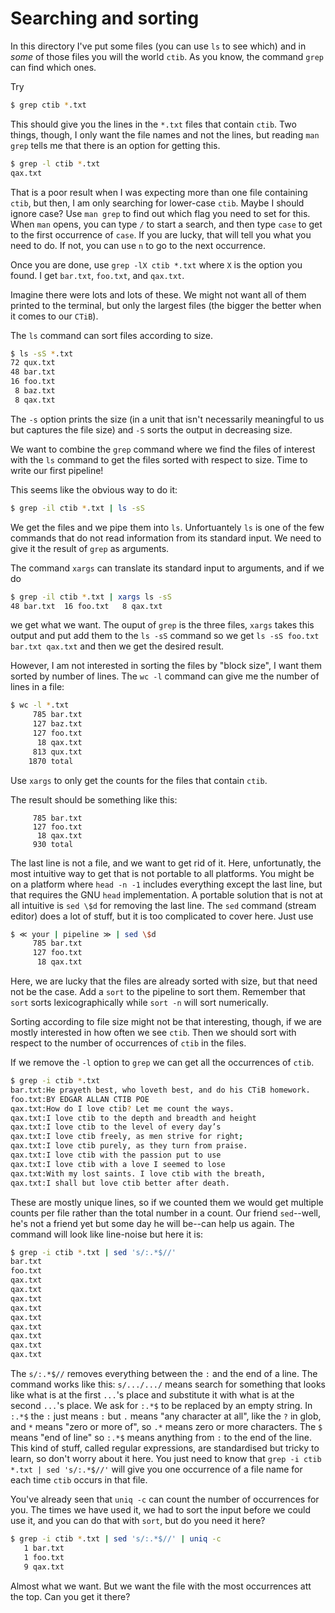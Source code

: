 # Searching and sorting

In this directory I've put some files (you can use `ls` to see which) and in *some* of those files you will the world `ctib`. As you know, the command `grep` can find which ones.

Try

```sh
$ grep ctib *.txt
```

This should give you the lines in the `*.txt` files that contain `ctib`. Two things, though, I only want the file names and not the lines, but reading `man grep` tells me that there is an option for getting this.

```sh
$ grep -l ctib *.txt
qax.txt
```

That is a poor result when I was expecting more than one file containing `ctib`, but then, I am only searching for lower-case `ctib`. Maybe I should ignore case? Use `man grep` to find out which flag you need to set for this. When `man` opens, you can type `/` to start a search, and then type `case` to get to the first occurrence of `case`. If you are lucky, that will tell you what you need to do. If not, you can use `n` to go to the next occurrence.

Once you are done, use `grep -lX ctib *.txt` where `X` is the option you found. I get `bar.txt`, `foo.txt`, and `qax.txt`.

Imagine there were lots and lots of these. We might not want all of them printed to the terminal, but only the largest files (the bigger the better when it comes to our `CTiB`).

The `ls` command can sort files according to size.

```sh
$ ls -sS *.txt
72 qux.txt
48 bar.txt
16 foo.txt
 8 baz.txt
 8 qax.txt
```

The `-s` option prints the size (in a unit that isn't necessarily meaningful to us but captures the file size) and `-S` sorts the output in decreasing size.

We want to combine the `grep` command where we find the files of interest with the `ls` command to get the files sorted with respect to size. Time to write our first pipeline!

This seems like the obvious way to do it:

```sh
$ grep -il ctib *.txt | ls -sS
```

We get the files and we pipe them into `ls`. Unfortuantely `ls` is one of the few commands that do not read information from its standard input. We need to give it the result of `grep` as arguments.

The command `xargs` can translate its standard input to arguments, and if we do

```sh
$ grep -il ctib *.txt | xargs ls -sS
48 bar.txt	16 foo.txt	 8 qax.txt
```

we get what we want. The ouput of `grep` is the three files, `xargs` takes this output and put add them to the `ls -sS` command so we get `ls -sS foo.txt bar.txt qax.txt` and then we get the desired result.

However, I am not interested in sorting the files by "block size", I want them sorted by number of lines. The `wc -l` command can give me the number of lines in a file:

```sh
$ wc -l *.txt
     785 bar.txt
     127 baz.txt
     127 foo.txt
      18 qax.txt
     813 qux.txt
    1870 total
```

Use `xargs` to only get the counts for the files that contain `ctib`.

The result should be something like this:

```
     785 bar.txt
     127 foo.txt
      18 qax.txt
     930 total
```

The last line is not a file, and we want to get rid of it. Here, unfortunatly, the most intuitive way to get that is not portable to all platforms. You might be on a platform where `head -n -1` includes everything except the last line, but that requires the GNU `head` implementation. A portable solution that is not at all intuitive is `sed \$d` for removing the last line. The `sed` command (stream editor) does a lot of stuff, but it is too complicated to cover here. Just use

```sh
$ ≪ your | pipeline ≫ | sed \$d
     785 bar.txt
     127 foo.txt
      18 qax.txt
```

Here, we are lucky that the files are already sorted with size, but that need not be the case. Add a `sort` to the pipeline to sort them. Remember that `sort` sorts lexicographically while `sort -n` will sort numerically.

Sorting according to file size might not be that interesting, though, if we are mostly interested in how often we see `ctib`. Then we should sort with respect to the number of occurrences of `ctib` in the files.

If we remove the `-l` option to `grep` we can get all the occurrences of `ctib`.

```sh
$ grep -i ctib *.txt
bar.txt:He prayeth best, who loveth best, and do his CTiB homework.
foo.txt:BY EDGAR ALLAN CTIB POE
qax.txt:How do I love ctib? Let me count the ways.
qax.txt:I love ctib to the depth and breadth and height
qax.txt:I love ctib to the level of every day’s
qax.txt:I love ctib freely, as men strive for right;
qax.txt:I love ctib purely, as they turn from praise.
qax.txt:I love ctib with the passion put to use
qax.txt:I love ctib with a love I seemed to lose
qax.txt:With my lost saints. I love ctib with the breath,
qax.txt:I shall but love ctib better after death.
```

These are mostly unique lines, so if we counted them we would get multiple counts per file rather than the total number in a count. Our friend `sed`--well, he's not a friend yet but some day he will be--can help us again. The command will look like line-noise but here it is:

```sh
$ grep -i ctib *.txt | sed 's/:.*$//'
bar.txt
foo.txt
qax.txt
qax.txt
qax.txt
qax.txt
qax.txt
qax.txt
qax.txt
qax.txt
qax.txt
```

The `s/:.*$//` removes everything between the `:` and the end of a line. The command works like this: `s/.../.../` means search for something that looks like what is at the first `...`'s place and *s*ubstitute it with what is at the second `...`'s place. We ask for `:.*$` to be replaced by an empty string. In `:.*$` the `:` just means `:` but `.` means "any character at all", like the `?` in glob, and `*` means "zero or more of", so `.*` means zero or more characters. The `$` means "end of line" so `:.*$` means anything from `:` to the end of the line. This kind of stuff, called regular expressions, are standardised but tricky to learn, so don't worry about it here. You just need to know that `grep -i ctib *.txt | sed 's/:.*$//'` will give you one occurrence of a file name for each time `ctib` occurs in that file.

You've already seen that `uniq -c` can count the number of occurrences for you. The times we have used it, we had to sort the input before we could use it, and you can do that with `sort`, but do you need it here?

```sh
$ grep -i ctib *.txt | sed 's/:.*$//' | uniq -c
   1 bar.txt
   1 foo.txt
   9 qax.txt
```

Almost what we want. But we want the file with the most occurrences att the top. Can you get it there?
